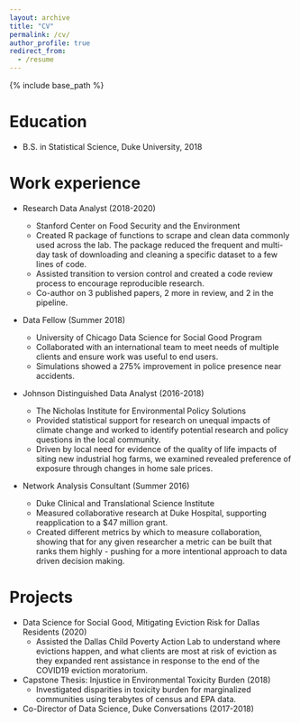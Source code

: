 ```yaml
---
layout: archive
title: "CV"
permalink: /cv/
author_profile: true
redirect_from:
  - /resume
---
```


{% include base_path %}

Education
======
* B.S. in Statistical Science, Duke University, 2018

Work experience
======
* Research Data Analyst (2018-2020)
  * Stanford Center on Food Security and the Environment
  * Created R package of functions to scrape and clean data commonly used across the lab. The package reduced the frequent and multi-day task of downloading and cleaning a specific dataset to a few lines of code.
  * Assisted transition to version control and created a code review process to encourage reproducible research.
  * Co-author on 3 published papers, 2 more in review, and 2 in the pipeline.

* Data Fellow (Summer 2018)
  * University of Chicago Data Science for Social Good Program
  * Collaborated with an international team to meet needs of multiple clients and ensure work was useful to end users.
  * Simulations showed a 275% improvement in police presence near accidents.

* Johnson Distinguished Data Analyst (2016-2018)
  * The Nicholas Institute for Environmental Policy Solutions
  * Provided statistical support for research on unequal impacts of climate change and worked to identify potential research and policy questions in the local community.
  * Driven by local need for evidence of the quality of life impacts of siting new industrial hog farms, we examined revealed preference of exposure through changes in home sale prices.

* Network Analysis Consultant (Summer 2016)
  * Duke Clinical and Translational Science Institute
  * Measured collaborative research at Duke Hospital, supporting reapplication to a $47 million grant.
  * Created different metrics by which to measure collaboration, showing that for any given researcher a metric can be built that ranks them highly - pushing for a more intentional approach to data driven decision making.
  
Projects
======
* Data Science for Social Good, Mitigating Eviction Risk for Dallas Residents (2020)
  * Assisted the Dallas Child Poverty Action Lab to understand where evictions happen, and what clients are most at risk of eviction as they expanded rent assistance in response to the end of the COVID19 eviction moratorium.
* Capstone Thesis: Injustice in Environmental Toxicity Burden (2018)
  * Investigated disparities in toxicity burden for marginalized communities using terabytes of census and EPA data.
* Co-Director of Data Science, Duke Conversations (2017-2018)
